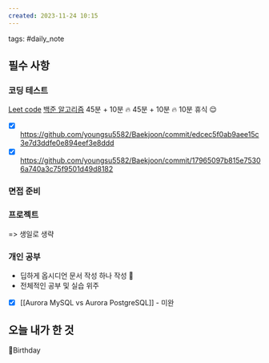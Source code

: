 ```yaml
---  
created: 2023-11-24 10:15  
---  
```

tags: #daily_note  
  
## 필수 사항
### 코딩 테스트
[Leet code](https://leetcode.com/problemset/algorithms/?difficulty=MEDIUM&page=1&status=NOT_STARTED)
[백준 알고리즘](https://devjeong.com/algorithm/algorithm-1/#%EC%BD%94%EB%94%A9-%ED%85%8C%EC%8A%A4%ED%8A%B8-%EB%8C%80%EB%B9%84-%EB%B0%B1%EC%A4%80-%EB%AC%B8%EC%A0%9C-%EC%B6%94%EC%B2%9C) 
45분 + 10분 🔥
45분 + 10분 🔥
10분 휴식 😌
- [x] https://github.com/youngsu5582/Baekjoon/commit/edcec5f0ab9aee15c3e7d3ddfe0e894eef3e8ddd
- [x] https://github.com/youngsu5582/Baekjoon/commit/17965097b815e75306a740a3c75f9501d49d8182

### 면접 준비
### 프로젝트
=> 생일로 생략

### 개인 공부
- 딥하게 옵시디언 문서 작성 하나 작성 🧐
- 전체적인 공부 및 실습 위주
- [x] [[Aurora MySQL vs Aurora PostgreSQL]] - 미완

## 오늘 내가 한 것

🎂Birthday